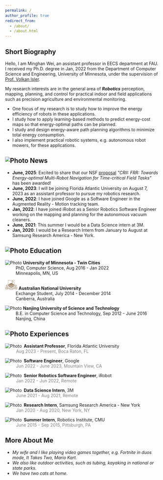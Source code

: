 ```yaml
---
permalink: /
author_profile: true
redirect_from: 
  - /about/
  - /about.html
---
```


<!-- <p align="center">
 <img src="/images/headshot_wedding.png?raw=true" alt="Photo" style="width: 200px;"/> 
</p> -->

## Short Biography

Hello, I am Minghan Wei, an assistant professor in EECS department at FAU. I received my Ph.D. degree in Jan, 2022 from the Department of Computer Science and Engineering, University of Minnesota, under the supervision of [Prof. Volkan Isler](https://www-users.cse.umn.edu/~isler/).

My research interests are in the general area of ***Robotics*** perception, mapping, planning, and control for practical indoor and field applications such as precision agriculture and environmental monitoring.
* One focus of my research is to study how to improve the energy efficiency of robots in these applications.
* I study how to apply learning-based methods to predict energy-cost maps so that energy-optimal paths can be planned.
* I study and design energy-aware path planning algorithms to minimize total energy consumption.
* I also implement practical robotic systems, e.g. autonomous robot mowers, for these applications.

## <img src="/images/logos/celebrate.png?raw=true" alt="Photo" style="width: 60px;"/> News
* **June, 2025**: Excited to share that our NSF [proposal](https://www.nsf.gov/awardsearch/showAward?AWD_ID=2452203&HistoricalAwards=false) *"CRII: FRR: Towards Energy-optimal Multi-Robot Navigation for Time-critical Field Tasks"* has been awarded!
* **June, 2023**: I will be joining Florida Atlantic University on August 7, 2023 as an assistant professor to pursue my robotics research.
* **June, 2022**: I have joined Google as a Software Engineer in the Augmented Reality - Motion tracking team.
* **Jan, 2022**: I have joined iRobot as a Senior Robotics Software Engineer working on the mapping and planning for the autonomous vacuum cleaners.
* **June, 2021**: This summer I would be a Data Science intern at 3M.
* **Jan, 2020**: I would be a Research Intern from January to August at Samsung Research America - New York.

## <img src="/images/logos/education.jpeg?raw=true" alt="Photo" style="width: 60px;"/> Education 
<img src="/images/logos/umn-logo.png?raw=true" alt="Photo" style="width: 40px;"/> **University of Minnesota - Twin Cities** \
&emsp;&emsp;&thinsp; PhD, Computer Science, Aug 2016 - Jan 2022 \
&emsp;&emsp;&thinsp; Minneapolis, MN, US

<img src="/images/logos/ANU.png?raw=true" alt="Photo" style="width: 40px;"/> **Australian National University** \
&emsp;&emsp;&thinsp; Exchange Student, July 2014 - December 2014 \
&emsp;&emsp;&thinsp; Canberra, Australia

<img src="/images/logos/NJUST.png?raw=true" alt="Photo" style="width: 40px;"/> **Nanjing University of Science and Technology** \
&emsp;&emsp;&thinsp; B.E. in Computer Science and Technology, Sep 2012 - June 2016 \
&emsp;&emsp;&thinsp; Nanjing, China

## <img src="/images/logos/paw.png?raw=true" alt="Photo" style="width: 60px;"/> Experiences
<img src="/images/logos/fau-logo.png?raw=true" alt="Photo" style="width: 40px;"/>&thinsp; **Assistant Professor**, Florida Atlantic University \
&emsp;&emsp;&thinsp;&thinsp;&thinsp;<span style="color: grey;">Aug 2023 - Present, Boca Raton, FL </span>

<img src="/images/logos/google.png?raw=true" alt="Photo" style="width: 40px;"/>&thinsp; **Software Engineer**, Google \
&emsp;&emsp;&thinsp;&thinsp;&thinsp;<span style="color: grey;">Jun 2022 - June 2023, Mountain View, CA </span>

<img src="/images/logos/irobot.jpg?raw=true" alt="Photo" style="width: 40px;"/>&thinsp; **Senior Robotics Software Engineer**, iRobot \
&emsp;&emsp;&thinsp;&thinsp;&thinsp;<span style="color: grey;">Jan 2022 - Jun 2022, Remote </span>

<img src="/images/logos/3M.jpg?raw=true" alt="Photo" style="width: 40px;"/>&thinsp; **Data Science Intern**, 3M \
&emsp;&emsp;&thinsp;&thinsp;&thinsp;<span style="color: grey;">June 2021 - Aug 2021, Remote </span>

<img src="/images/logos/samsung-research.jpg?raw=true" alt="Photo" style="width: 40px;"/>&thinsp; **Research Intern**, Samsung Research America - New York \
&emsp;&emsp;&thinsp;&thinsp;&thinsp;<span style="color: grey;">Jan 2020 - Aug 2020, New York, NY </span>

<img src="/images/logos/RI_small.jpg?raw=true" alt="Photo" style="width: 40px;"/>&thinsp; **Summer Intern**, Robotics Institute, CMU \
&emsp;&emsp;&thinsp;&thinsp;&thinsp;<span style="color: grey;">June 2015 - Sep 2015, Pittsburgh, PA </span>

## More About Me

* *My wife and I like playing video games together, e.g. Fortnite in duos mode, It Takes Two, Mario Kart.*
* *We also like outdoor activities, such as tubing, kayaking in national or state parks.*
* *We have two cats at home.*